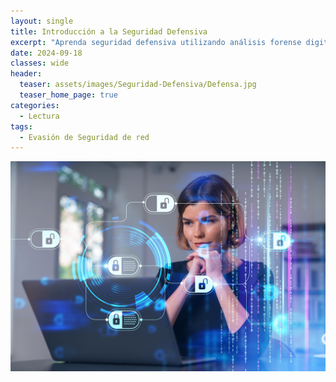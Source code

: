 ```yaml
---
layout: single
title: Introducción a la Seguridad Defensiva
excerpt: "Aprenda seguridad defensiva utilizando análisis forense digital en una investigación y aplicando operaciones de seguridad para detener un ciberataque."
date: 2024-09-18
classes: wide
header:
  teaser: assets/images/Seguridad-Defensiva/Defensa.jpg
  teaser_home_page: true
categories:
  - Lectura
tags:
  - Evasión de Seguridad de red
---
```


![Portada](assets/images/Seguridad-Defensiva/Portada.jpg)

